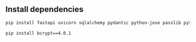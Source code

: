 ## Install dependencies
```sh
pip install fastapi uvicorn sqlalchemy pydantic python-jose passlib python-multipart
```
```sh
pip install bcrypt==4.0.1
```

